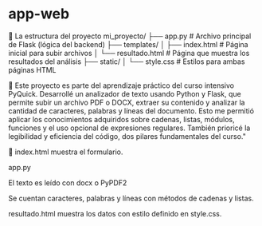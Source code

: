 # app-web
📂 La estructura del proyecto
mi_proyecto/
├── app.py                 # Archivo principal de Flask (lógica del backend)
├── templates/
│   ├── index.html         # Página inicial para subir archivos
│   └── resultado.html     # Página que muestra los resultados del análisis
├── static/
│   └── style.css          # Estilos para ambas páginas HTML

🧾 Este proyecto es parte del aprendizaje práctico del curso intensivo PyQuick. Desarrollé un analizador de texto usando Python y Flask, que permite subir un archivo PDF o DOCX, extraer su contenido y analizar la cantidad de caracteres, palabras y líneas del documento. Esto me permitió aplicar los conocimientos adquiridos sobre cadenas, listas, módulos, funciones y el uso opcional de expresiones regulares. También prioricé la legibilidad y eficiencia del código, dos pilares fundamentales del curso."

🧩 index.html muestra el formulario.

app.py 

El texto es leído con docx o PyPDF2 

Se cuentan caracteres, palabras y líneas con métodos de cadenas y listas.

resultado.html muestra los datos con estilo definido en style.css.
